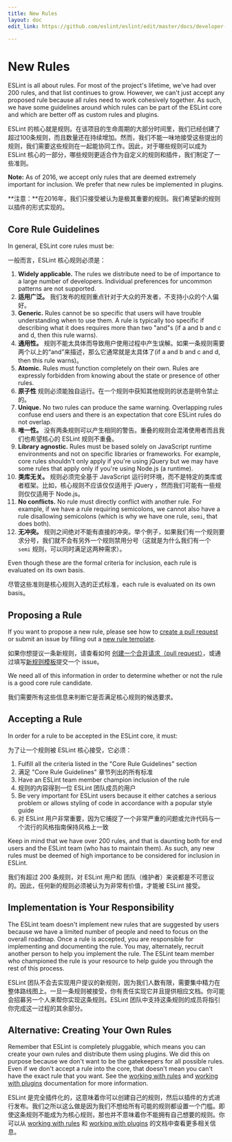 ```yaml
---
title: New Rules
layout: doc
edit_link: https://github.com/eslint/eslint/edit/master/docs/developer-guide/contributing/new-rules.md

---
```

<!-- Note: No pull requests accepted for this file. See README.md in the root directory for details. -->

# New Rules

ESLint is all about rules. For most of the project's lifetime, we've had over 200 rules, and that list continues to grow. However, we can't just accept any proposed rule because all rules need to work cohesively together. As such, we have some guidelines around which rules can be part of the ESLint core and which are better off as custom rules and plugins.

ESLint 的核心就是规则。在该项目的生命周期的大部分时间里，我们已经创建了超过100条规则，而且数量还在持续增加。然而，我们不能一味地接受这些提出的规则，我们需要这些规则在一起能协同工作。因此，对于哪些规则可以成为 ESLint 核心的一部分，哪些规则更适合作为自定义的规则和插件，我们制定了一些准则。

**Note:** As of 2016, we accept only rules that are deemed extremely important for inclusion. We prefer that new rules be implemented in plugins.

**注意：**在2016年，我们只接受被认为是极其重要的规则。我们希望新的规则以插件的形式实现的。

## Core Rule Guidelines

In general, ESLint core rules must be:

一般而言，ESLint 核心规则必须是：

1. **Widely applicable.** The rules we distribute need to be of importance to a large number of developers. Individual preferences for uncommon patterns are not supported.
1. **适用广泛。** 我们发布的规则重点针对于大众的开发者，不支持小众的个人偏好。
1. **Generic.** Rules cannot be so specific that users will have trouble understanding when to use them. A rule is typically too specific if describing what it does requires more than two "and"s (if a and b and c and d, then this rule warns).
1. **通用性。** 规则不能太具体而导致用户使用过程中产生误解。如果一条规则需要两个以上的“and”来描述，那么它通常就是太具体了(if a and b and c and d, then this rule warns)。
1. **Atomic.** Rules must function completely on their own. Rules are expressly forbidden from knowing about the state or presence of other rules.
1. **原子性** 规则必须能独自运行。在一个规则中获知其他规则的状态是明令禁止的。
1. **Unique.** No two rules can produce the same warning. Overlapping rules confuse end users and there is an expectation that core ESLint rules do not overlap.
1. **唯一性。** 没有两条规则可以产生相同的警告。重叠的规则会混淆使用者而且我们也希望核心的 ESLint 规则不重叠。
1. **Library agnostic.** Rules must be based solely on JavaScript runtime environments and not on specific libraries or frameworks. For example, core rules shouldn't only apply if you're using jQuery but we may have some rules that apply only if you're using Node.js (a runtime).
1. **类库无关。**  规则必须完全基于 JavaScript 运行时环境，而不是特定的类库或者框架。比如，核心规则不应该仅仅适用于 jQuery ，然而我们可能有一些规则仅仅适用于 Node.js。
1. **No conflicts.** No rule must directly conflict with another rule. For example, if we have a rule requiring semicolons, we cannot also have a rule disallowing semicolons (which is why we have one rule, `semi`, that does both).
1. **无冲突。** 规则之间绝对不能有直接的冲突。举个例子，如果我们有一个规则要求分号，我们就不会有另外一个规则禁用分号（这就是为什么我们有一个 `semi` 规则，可以同时满足这两种需求）。

Even though these are the formal criteria for inclusion, each rule is evaluated on its own basis.

尽管这些准则是核心规则入选的正式标准，each rule is evaluated on its own basis。

## Proposing a Rule

If you want to propose a new rule, please see how to [create a pull request](/docs/developer-guide/contributing/pull-requests) or submit an issue by filling out a [new rule template](https://github.com/eslint/eslint/issues/new?template=NEW_RULE.md).


如果你想提议一条新规则，请查看如何 [创建一个合并请求（pull request）](/docs/developer-guide/contributing/pull-requests)，或通过填写[新规则模板](https://github.com/eslint/eslint/blob/master/templates/rule-proposal.md)提交一个 issue。

We need all of this information in order to determine whether or not the rule is a good core rule candidate.

我们需要所有这些信息来判断它是否满足核心规则的候选要求。
 
## Accepting a Rule

In order for a rule to be accepted in the ESLint core, it must:

为了让一个规则被 ESLint 核心接受，它必须：

1. Fulfill all the criteria listed in the "Core Rule Guidelines" section
1. 满足 "Core Rule Guidelines" 章节列出的所有标准
1. Have an ESLint team member champion inclusion of the rule
1. 规则的内容得到一位 ESLint 团队成员的用户
1. Be very important for ESLint users because it either catches a serious problem or allows styling of code in accordance with a popular style guide
1. 对 ESLint 用户非常重要，因为它捕捉了一个非常严重的问题或允许代码与一个流行的风格指南保持风格上一致

Keep in mind that we have over 200 rules, and that is daunting both for end users and the ESLint team (who has to maintain them). As such, any new rules must be deemed of high importance to be considered for inclusion in ESLint.

我们有超过 200 条规则，对 ESLint 用户和 团队（维护者）来说都是不可思议的。因此，任何新的规则必须被认为为非常有价值，才能被 ESLint 接受。

## Implementation is Your Responsibility

The ESLint team doesn't implement new rules that are suggested by users because we have a limited number of people and need to focus on the overall roadmap. Once a rule is accepted, you are responsible for implementing and documenting the rule. You may, alternately, recruit another person to help you implement the rule. The ESLint team member who championed the rule is your resource to help guide you through the rest of this process.

ESLint 团队不会去实现用户提议的新规则，因为我们人数有限，需要集中精力在整体路线图上。一旦一条规则被接受，你有责任实现它并且提供相应文档。你可能会招募另一个人来帮你实现这条规则。ESLint 团队中支持这条规则的成员将指引你完成这一过程的其余部分。

## Alternative: Creating Your Own Rules

Remember that ESLint is completely pluggable, which means you can create your own rules and distribute them using plugins. We did this on purpose because we don't want to be the gatekeepers for all possible rules. Even if we don't accept a rule into the core, that doesn't mean you can't have the exact rule that you want. See the [working with rules](../working-with-rules) and [working with plugins](../working-with-plugins) documentation for more information.

ESLint 是完全插件化的，这意味着你可以创建自己的规则，然后以插件的方式进行发布。我们之所以这么做是因为我们不想给所有可能的规则都设置一个门槛。即使这条规则不能成为为核心规则，那也并不意味着你不能拥有自己想要的规则。你可以从 [working with rules](../working-with-rules) 和 [working with plugins](../working-with-plugins) 的文档中查看更多相关信息。
